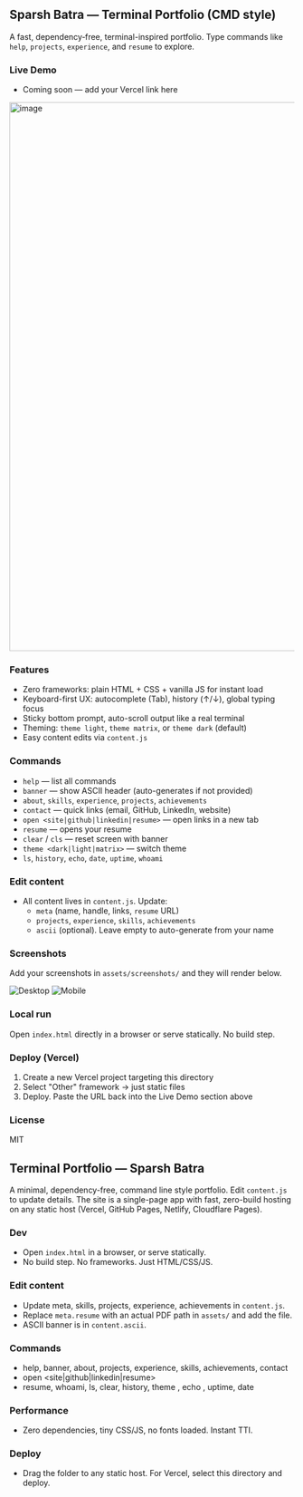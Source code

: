 ## Sparsh Batra — Terminal Portfolio (CMD style)

A fast, dependency‑free, terminal-inspired portfolio. Type commands like `help`, `projects`, `experience`, and `resume` to explore.

### Live Demo

- Coming soon — add your Vercel link here

<img width="1920" height="969" alt="image" src="https://github.com/user-attachments/assets/9f63a7a1-9ed9-41a6-83c5-0e486820cf42" />


### Features

- Zero frameworks: plain HTML + CSS + vanilla JS for instant load
- Keyboard-first UX: autocomplete (Tab), history (↑/↓), global typing focus
- Sticky bottom prompt, auto-scroll output like a real terminal
- Theming: `theme light`, `theme matrix`, or `theme dark` (default)
- Easy content edits via `content.js`

### Commands

- `help` — list all commands
- `banner` — show ASCII header (auto-generates if not provided)
- `about`, `skills`, `experience`, `projects`, `achievements`
- `contact` — quick links (email, GitHub, LinkedIn, website)
- `open <site|github|linkedin|resume>` — open links in a new tab
- `resume` — opens your resume
- `clear` / `cls` — reset screen with banner
- `theme <dark|light|matrix>` — switch theme
- `ls`, `history`, `echo`, `date`, `uptime`, `whoami`

### Edit content

- All content lives in `content.js`. Update:
  - `meta` (name, handle, links, `resume` URL)
  - `projects`, `experience`, `skills`, `achievements`
  - `ascii` (optional). Leave empty to auto-generate from your name

### Screenshots

Add your screenshots in `assets/screenshots/` and they will render below.

![Desktop](assets/screenshots/desktop.png)
![Mobile](assets/screenshots/mobile.png)

### Local run

Open `index.html` directly in a browser or serve statically. No build step.

### Deploy (Vercel)

1. Create a new Vercel project targeting this directory
2. Select "Other" framework → just static files
3. Deploy. Paste the URL back into the Live Demo section above

### License

MIT

## Terminal Portfolio — Sparsh Batra

A minimal, dependency-free, command line style portfolio. Edit `content.js` to update details. The site is a single-page app with fast, zero-build hosting on any static host (Vercel, GitHub Pages, Netlify, Cloudflare Pages).

### Dev

- Open `index.html` in a browser, or serve statically.
- No build step. No frameworks. Just HTML/CSS/JS.

### Edit content

- Update meta, skills, projects, experience, achievements in `content.js`.
- Replace `meta.resume` with an actual PDF path in `assets/` and add the file.
- ASCII banner is in `content.ascii`.

### Commands

- help, banner, about, projects, experience, skills, achievements, contact
- open <site|github|linkedin|resume>
- resume, whoami, ls, clear, history, theme <name>, echo <text>, uptime, date

### Performance

- Zero dependencies, tiny CSS/JS, no fonts loaded. Instant TTI.

### Deploy

- Drag the folder to any static host. For Vercel, select this directory and deploy.



